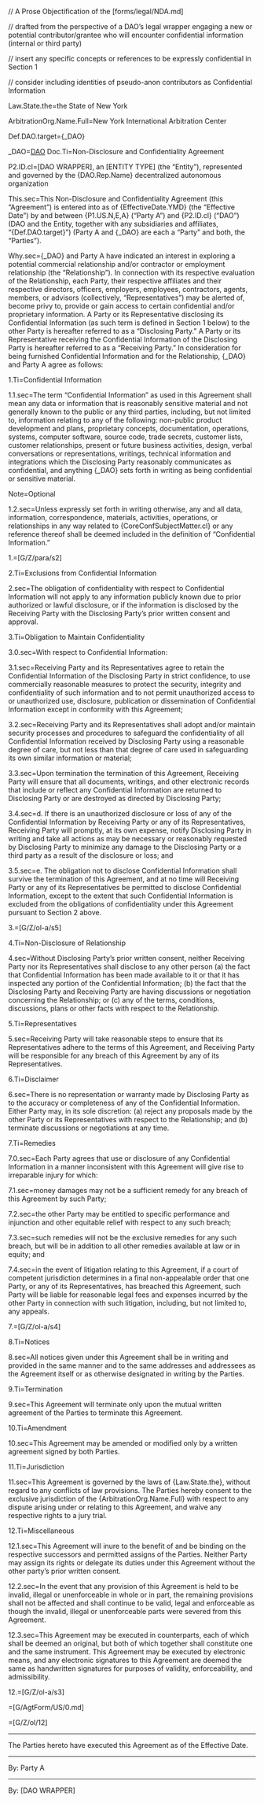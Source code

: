 // A Prose Objectification of the [forms/legal/NDA.md]

// drafted from the perspective of a DAO’s legal wrapper engaging a new or potential contributor/grantee who will encounter confidential information (internal or third party)

// insert any specific concepts or references to be expressly confidential in Section 1

// consider including identities of pseudo-anon contributors as Confidential Information

Law.State.the=the State of New York

ArbitrationOrg.Name.Full=New York International Arbitration Center

Def.DAO.target={_DAO}

_DAO=<a href="#Def.DAO.target" class="definedterm">DAO</a>
Doc.Ti=Non-Disclosure and Confidentiality Agreement

P2.ID.cl=[DAO WRAPPER], an [ENTITY TYPE] (the “Entity”), represented and governed by the {DAO.Rep.Name} decentralized autonomous organization

This.sec=This Non-Disclosure and Confidentiality Agreement (this “Agreement”) is entered into as of {EffectiveDate.YMD} (the “Effective Date”) by and between {P1.US.N,E,A} (“Party A”) and {P2.ID.cl} (“DAO”) (DAO and the Entity, together with any subsidiaries and affiliates, “{Def.DAO.target}”) (Party A and {_DAO} are each a “Party” and both, the “Parties”).

Why.sec={_DAO} and Party A have indicated an interest in exploring a potential commercial relationship and/or contractor or employment relationship (the “Relationship”). In connection with its respective evaluation of the Relationship, each Party, their respective affiliates and their respective directors, officers, employers, employees, contractors, agents, members, or advisors (collectively, “Representatives”) may be alerted of, become privy to, provide or gain access to certain confidential and/or proprietary information. A Party or its Representative disclosing its Confidential Information (as such term is defined in Section 1 below) to the other Party is hereafter referred to as a “Disclosing Party.” A Party or its Representative receiving the Confidential Information of the Disclosing Party is hereafter referred to as a “Receiving Party.” In consideration for being furnished Confidential Information and for the Relationship, {_DAO} and Party A agree as follows:

1.Ti=Confidential Information

1.1.sec=The term “Confidential Information” as used in this Agreement shall mean any data or information that is reasonably sensitive material and not generally known to the public or any third parties, including, but not limited to, information relating to any of the following: non-public product development and plans, proprietary concepts, documentation, operations, systems, computer software, source code, trade secrets, customer lists, customer relationships, present or future business activities, design, verbal conversations or representations, writings, technical information and integrations which the Disclosing Party reasonably communicates as confidential, and anything {_DAO} sets forth in writing as being confidential or sensitive material. 

Note=Optional

1.2.sec=Unless expressly set forth in writing otherwise, any and all data, information, correspondence, materials, activities, operations, or relationships in any way related to {CoreConfSubjectMatter.cl} or any reference thereof shall be deemed included in the definition of “Confidential Information.”

1.=[G/Z/para/s2]

2.Ti=Exclusions from Confidential Information

2.sec=The obligation of confidentiality with respect to Confidential Information will not apply to any information publicly known due to prior authorized or lawful disclosure, or if the information is disclosed by the Receiving Party with the Disclosing Party’s prior written consent and approval.

3.Ti=Obligation to Maintain Confidentiality

3.0.sec=With respect to Confidential Information:

3.1.sec=Receiving Party and its Representatives agree to retain the Confidential Information of the Disclosing Party in strict confidence, to use commercially reasonable measures to protect the security, integrity and confidentiality of such information and to not permit unauthorized access to or unauthorized use, disclosure, publication or dissemination of Confidential Information except in conformity with this Agreement;

3.2.sec=Receiving Party and its Representatives shall adopt and/or maintain security processes and procedures to safeguard the confidentiality of all Confidential Information received by Disclosing Party using a reasonable degree of care, but not less than that degree of care used in safeguarding its own similar information or material;

3.3.sec=Upon termination the termination of this Agreement, Receiving Party will ensure that all documents, writings, and other electronic records that include or reflect any Confidential Information are returned to Disclosing Party or are destroyed as directed by Disclosing Party;

3.4.sec=d.	If there is an unauthorized disclosure or loss of any of the Confidential Information by Receiving Party or any of its Representatives, Receiving Party will promptly, at its own expense, notify Disclosing Party in writing and take all actions as may be necessary or reasonably requested by Disclosing Party to minimize any damage to the Disclosing Party or a third party as a result of the disclosure or loss; and 

3.5.sec=e.	The obligation not to disclose Confidential Information shall survive the termination of this Agreement, and at no time will Receiving Party or any of its Representatives be permitted to disclose Confidential Information, except to the extent that such Confidential Information is excluded from the obligations of confidentiality under this Agreement pursuant to Section 2 above.

3.=[G/Z/ol-a/s5]

4.Ti=Non-Disclosure of Relationship

4.sec=Without Disclosing Party’s prior written consent, neither Receiving Party nor its Representatives shall disclose to any other person (a) the fact that Confidential Information has been made available to it or that it has inspected any portion of the Confidential Information; (b) the fact that the Disclosing Party and Receiving Party are having discussions or negotiation concerning the Relationship; or (c) any of the terms, conditions, discussions, plans or other facts with respect to the Relationship.

5.Ti=Representatives

5.sec=Receiving Party will take reasonable steps to ensure that its Representatives adhere to the terms of this Agreement, and Receiving Party will be responsible for any breach of this Agreement by any of its Representatives.

6.Ti=Disclaimer

6.sec=There is no representation or warranty made by Disclosing Party as to the accuracy or completeness of any of the Confidential Information. Either Party may, in its sole discretion: (a) reject any proposals made by the other Party or its Representatives with respect to the Relationship; and (b) terminate discussions or negotiations at any time.

7.Ti=Remedies

7.0.sec=Each Party agrees that use or disclosure of any Confidential Information in a manner inconsistent with this Agreement will give rise to irreparable injury for which: 

7.1.sec=money damages may not be a sufficient remedy for any breach of this Agreement by such Party; 

7.2.sec=the other Party may be entitled to specific performance and injunction and other equitable relief with respect to any such breach;

7.3.sec=such remedies will not be the exclusive remedies for any such breach, but will be in addition to all other remedies available at law or in equity; and 

7.4.sec=in the event of litigation relating to this Agreement, if a court of competent jurisdiction determines in a final non-appealable order that one Party, or any of its Representatives, has breached this Agreement, such Party will be liable for reasonable legal fees and expenses incurred by the other Party in connection with such litigation, including, but not limited to, any appeals.

7.=[G/Z/ol-a/s4]

8.Ti=Notices

8.sec=All notices given under this Agreement shall be in writing and provided in the same manner and to the same addresses and addressees as the Agreement itself or as otherwise designated in writing by the Parties.

9.Ti=Termination

9.sec=This Agreement will terminate only upon the mutual written agreement of the Parties to terminate this Agreement.

10.Ti=Amendment

10.sec=This Agreement may be amended or modified only by a written agreement signed by both Parties.

11.Ti=Jurisdiction

11.sec=This Agreement is governed by the laws of {Law.State.the}, without regard to any conflicts of law provisions. The Parties hereby consent to the exclusive jurisdiction of the {ArbitrationOrg.Name.Full} with respect to any dispute arising under or relating to this Agreement, and waive any respective rights to a jury trial. 

12.Ti=Miscellaneous 

12.1.sec=This Agreement will inure to the benefit of and be binding on the respective successors and permitted assigns of the Parties. Neither Party may assign its rights or delegate its duties under this Agreement without the other party’s prior written consent. 

12.2.sec=In the event that any provision of this Agreement is held to be invalid, illegal or unenforceable in whole or in part, the remaining provisions shall not be affected and shall continue to be valid, legal and enforceable as though the invalid, illegal or unenforceable parts were severed from this Agreement. 

12.3.sec=This Agreement may be executed in counterparts, each of which shall be deemed an original, but both of which together shall constitute one and the same instrument. This Agreement may be executed by electronic means, and any electronic signatures to this Agreement are deemed the same as handwritten signatures for purposes of validity, enforceability, and admissibility.

12.=[G/Z/ol-a/s3]

=[G/AgtForm/US/0.md]

=[G/Z/ol/12]
*****************************************************



The Parties hereto have executed this Agreement as of the Effective Date.



________
By: 
Party A


________
By: 
[DAO WRAPPER]
